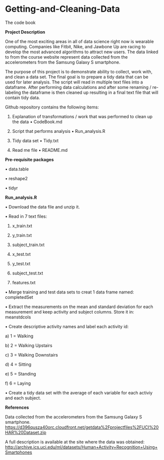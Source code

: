 # Getting-and-Cleaning-Data
The code book

<b>Project Description</b>

One of the most exciting areas in all of data science right now is wearable computing. Companies like Fitbit, Nike, and Jawbone Up are racing to develop the most advanced algorithms to attract new users. The data linked to from the course website represent data collected from the accelerometers from the Samsung Galaxy S smartphone.

The purpose of this project is to demonstrate ability to collect, work with, and clean a data set. The final goal is to prepare a tidy data that can be used for later analysis. The script will read in multiple text files into a dataframe.  After performing data calculations and after some renaming / re-labeling the dataframe is then cleaned up resulting in a final text file that will contain tidy data.

Github repository contains the following items:

1.	Explanation of transformations / work that was performed to clean up the data
•	CodeBook.md

2.	Script that performs analysis
•	Run_analysis.R

3.	Tidy data set
•	Tidy.txt 

4.	Read me file
•	README.md


<b>Pre-requisite packages</b>

•	data.table

•	reshape2

•	tidyr


<b>Run_analysis.R</b>

•	Download the data file and unzip it.

•	Read in 7 text files:  
1.	x_train.txt

2.	y_train.txt

3.	subject_train.txt

4.	x_test.txt

5.	y_test.txt

6.	subject_test.txt

7.	features.txt


•	Merge training and test data sets to creat 1 data frame named: completedSet

•	Extract the measurements on the mean and standard deviation for each measurement and keep activity and subject columns.  Store it in: meanstdcols

•	Create descriptive activity names and label each activity id:

a)	1 = Walking

b)	2 = Walking Upstairs

c)	3 = Walking Downstairs

d)	4 = Sitting

e)	5 = Standing

f)	6 = Laying

•	Create a tidy data set with the average of each variable for each activiy and each subject.


<b>References</b>

Data collected from the accelerometers from the Samsung Galaxy S smartphone. 
https://d396qusza40orc.cloudfront.net/getdata%2Fprojectfiles%2FUCI%20HAR%20Dataset.zip 

A full description is available at the site where the data was obtained: 
http://archive.ics.uci.edu/ml/datasets/Human+Activity+Recognition+Using+Smartphones 


